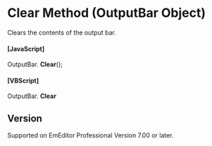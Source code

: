 # Clear Method (OutputBar Object)

Clears the contents of the output bar.

#### \[JavaScript\]

OutputBar. **Clear**();

#### \[VBScript\]

OutputBar. **Clear**

## Version

Supported on EmEditor Professional Version 7.00 or later.